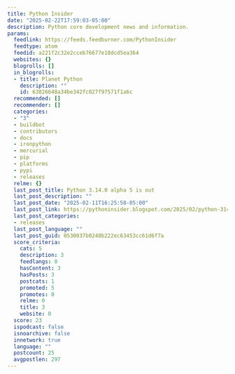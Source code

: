 ```yaml
---
title: Python Insider
date: "2025-02-22T17:59:03-05:00"
description: Python core development news and information.
params:
  feedlink: https://feeds.feedburner.com/PythonInsider
  feedtype: atom
  feedid: a221f2c32e2cceb76677e18dcd5ea364
  websites: {}
  blogrolls: []
  in_blogrolls:
  - title: Planet Python
    description: ""
    id: 63826648a34be342fc027f97571f1a6c
  recommended: []
  recommender: []
  categories:
  - "3"
  - buildbot
  - contributors
  - docs
  - ironpython
  - mercurial
  - pip
  - platforms
  - pypi
  - releases
  relme: {}
  last_post_title: Python 3.14.0 alpha 5 is out
  last_post_description: ""
  last_post_date: "2025-02-11T16:25:58-05:00"
  last_post_link: https://pythoninsider.blogspot.com/2025/02/python-3140-alpha-5-is-out.html
  last_post_categories:
  - releases
  last_post_language: ""
  last_post_guid: 0530037b0240b222ec63453cc61d6f7a
  score_criteria:
    cats: 5
    description: 3
    feedlangs: 0
    hasContent: 3
    hasPosts: 3
    postcats: 1
    promoted: 5
    promotes: 0
    relme: 0
    title: 3
    website: 0
  score: 23
  ispodcast: false
  isnoarchive: false
  innetwork: true
  language: ""
  postcount: 25
  avgpostlen: 297
---
```

